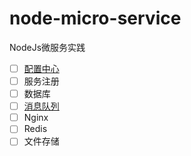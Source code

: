 # node-micro-service

NodeJs微服务实践 

- [ ] [配置中心](./nacos/README.md)
- [ ] 服务注册
- [ ] 数据库
- [ ] [消息队列](./mq/rocket-mq/README.md)
- [ ] Nginx
- [ ] Redis
- [ ] 文件存储
